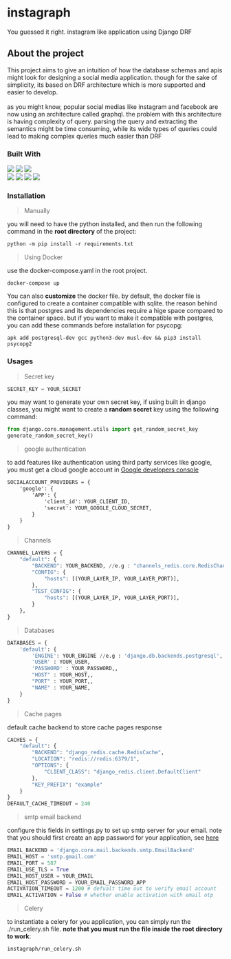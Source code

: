 # instagraph

You guessed it right. instagram like application using Django DRF



## About the project
<div align="left">
This project aims to give an intuition of how the database schemas and apis might look for designing a social media application.
though for the sake of simplicity, its based on DRF architecture which is more supported and easier to develop.
<br>
<br>
as you might know, popular social medias like instagram and facebook are now using an architecture called graphql.
the problem with this architecture is having complexity of query.
parsing the query and extracting the semantics might be time consuming,
while its wide types of queries could lead to making complex queries much easier than DRF
</div>


### Built With
<div>
  <img src="https://img.shields.io/badge/PostgreSQL-316192?style=for-the-badge&logo=postgresql&logoColor=white"/>
  <img src="https://img.shields.io/badge/daphne-092E20?style=for-the-badge&logo=django&logoColor=green"/>
  <img src="https://img.shields.io/badge/Django-092E20?style=for-the-badge&logo=django&logoColor=green"/>
  <br>
  <img src="https://img.shields.io/badge/redis-%23DD0031.svg?&style=for-the-badge&logo=redis&logoColor=white">
  <img src="https://img.shields.io/badge/SQLite-07405E?style=for-the-badge&logo=sqlite&logoColor=white">
  <img src="https://img.shields.io/badge/Docker-2CA5E0?style=for-the-badge&logo=docker&logoColor=white">
  <img src="https://img.shields.io/badge/JWT-000000?style=for-the-badge&logo=JSON%20web%20tokens&logoColor=white">
</div>


### Installation

> Manually

you will need to have the python installed, and then run the following command in the **root directory** of the project:

```md
python -m pip install -r requirements.txt
```
> Using Docker

use the docker-compose.yaml in the root project.
```shell
docker-compose up
```
You can also **customize** the docker file.
by default, the docker file is configured to create a container compatible with sqlite.
the reason behind this is that postgres and its dependencies require a hige space compared to the container space.
but if you want to make it compatible with postgres, you can add these commands before installation for psycopg:
```shell
apk add postgresql-dev gcc python3-dev musl-dev && pip3 install psycopg2
```

### Usages
> Secret key


```python
SECRET_KEY = YOUR_SECRET 
```
you may want to generate your own secret key, if using built in django classes, you might want to create a **random secret** key using the following command:
```python
from django.core.management.utils import get_random_secret_key
generate_random_secret_key()
```

> google authentication

to add features like authentication using third party services like google, you must get a cloud google account in <a href="https://console.developers.google.com">Google developers console</a>

```md
SOCIALACCOUNT_PROVIDERS = {
    'google': {
        'APP': {
            'client_id': YOUR_CLIENT_ID,
            'secret': YOUR_GOOGLE_CLOUD_SECRET,
        }
    }
}
```

> Channels

```python
CHANNEL_LAYERS = {
    "default": {
        "BACKEND": YOUR_BACKEND, //e.g : "channels_redis.core.RedisChannelLayer"
        "CONFIG": {
            "hosts": [(YOUR_LAYER_IP, YOUR_LAYER_PORT)],
        },
        "TEST_CONFIG": {
            "hosts": [(YOUR_LAYER_IP, YOUR_LAYER_PORT)],
        }
    },
}
```

> Databases
```python
DATABASES = {
    'default': {
        'ENGINE': YOUR_ENGINE //e.g : 'django.db.backends.postgresql',
        'USER' : YOUR_USER,
        'PASSWORD' : YOUR_PASSWORD,,
        "HOST" : YOUR_HOST,,
        "PORT" : YOUR_PORT,,
        "NAME" : YOUR_NAME,
    }
}
```

> Cache pages

default cache backend to store cache pages response
```python
CACHES = {
    "default": {
        "BACKEND": "django_redis.cache.RedisCache",
        "LOCATION": "redis://redis:6379/1",
        "OPTIONS": {
            "CLIENT_CLASS": "django_redis.client.DefaultClient"
        },
        "KEY_PREFIX": "example"
    }
}
DEFAULT_CACHE_TIMEOUT = 240
```


> smtp email backend

configure this fields in settings.py to set up smtp server for your email.
note that you should first create an app password for your application, see <a href="https://support.google.com/mail/answer/185833?hl=en">here</a>
```python
EMAIL_BACKEND = 'django.core.mail.backends.smtp.EmailBackend'
EMAIL_HOST = 'smtp.gmail.com'
EMAIL_PORT = 587
EMAIL_USE_TLS = True
EMAIL_HOST_USER = YOUR_EMAIL
EMAIL_HOST_PASSWORD = YOUR_EMAIL_PASSWORD_APP
ACTIVATION_TIMEOUT = 1200 # defualt time out to verify email account
EMAIL_ACTIVATION = False # whether enable activation with email otp
```

> Celery

to instantiate a celery for you application, you can simply run the ./run_celery.sh file.
**note that you must run the file inside the root directory to work**:
```md
instagraph/run_celery.sh
```



